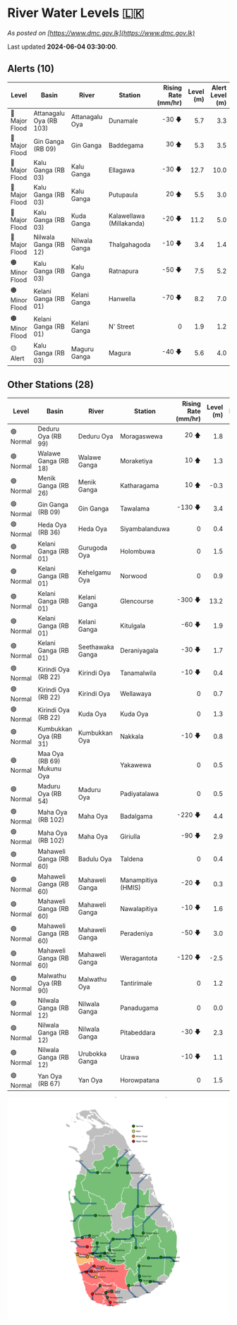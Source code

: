 # River Water Levels :sri_lanka:

*As posted on [https://www.dmc.gov.lk](https://www.dmc.gov.lk)*

Last updated **2024-06-04 03:30:00**.

## Alerts (10)

| Level | Basin | River | Station | Rising Rate (mm/hr) | Level (m) | Alert Level (m) |
|---|---|---|---|--: |--:|--:|
| 🔴 Major Flood | Attanagalu Oya (RB 103) | Attanagalu Oya | Dunamale | -30 🡇 | 5.7 | 3.3 |
| 🔴 Major Flood | Gin Ganga (RB 09) | Gin Ganga | Baddegama | 30 🡅 | 5.3 | 3.5 |
| 🔴 Major Flood | Kalu Ganga (RB 03) | Kalu Ganga | Ellagawa | -30 🡇 | 12.7 | 10.0 |
| 🔴 Major Flood | Kalu Ganga (RB 03) | Kalu Ganga | Putupaula | 20 🡅 | 5.5 | 3.0 |
| 🔴 Major Flood | Kalu Ganga (RB 03) | Kuda Ganga | Kalawellawa (Millakanda) | -20 🡇 | 11.2 | 5.0 |
| 🔴 Major Flood | Nilwala Ganga (RB 12) | Nilwala Ganga | Thalgahagoda | -10 🡇 | 3.4 | 1.4 |
| 🟠 Minor Flood | Kalu Ganga (RB 03) | Kalu Ganga | Ratnapura | -50 🡇 | 7.5 | 5.2 |
| 🟠 Minor Flood | Kelani Ganga (RB 01) | Kelani Ganga | Hanwella | -70 🡇 | 8.2 | 7.0 |
| 🟠 Minor Flood | Kelani Ganga (RB 01) | Kelani Ganga | N' Street | 0  | 1.9 | 1.2 |
| 🟡 Alert | Kalu Ganga (RB 03) | Maguru Ganga | Magura | -40 🡇 | 5.6 | 4.0 |

## Other Stations (28)

| Level | Basin | River | Station | Rising Rate (mm/hr) | Level (m) | Alert Level (m) | Time to Alert |
|---|---|---|---|--: |--:|--:|---|
| 🟢 Normal | Deduru Oya (RB 99) | Deduru Oya | Moragaswewa | 20 🡅 | 1.8 | 4.8 | 147.0 ⏳ |
| 🟢 Normal | Walawe Ganga (RB 18) | Walawe Ganga | Moraketiya | 10 🡅 | 1.3 | 3.0 | 168.0 ⏳ |
| 🟢 Normal | Menik Ganga (RB 26) | Menik Ganga | Katharagama | 10 🡅 | -0.3 | 4.0 | 427.0 ⏳ |
| 🟢 Normal | Gin Ganga (RB 09) | Gin Ganga | Tawalama | -130 🡇 | 3.4 | 4.0 | 🟢 |
| 🟢 Normal | Heda Oya (RB 36) | Heda Oya | Siyambalanduwa | 0  | 0.4 | 4.5 | 🟢 |
| 🟢 Normal | Kelani Ganga (RB 01) | Gurugoda Oya | Holombuwa | 0  | 1.5 | 3.0 | 🟢 |
| 🟢 Normal | Kelani Ganga (RB 01) | Kehelgamu Oya | Norwood | 0  | 0.9 | 1.5 | 🟢 |
| 🟢 Normal | Kelani Ganga (RB 01) | Kelani Ganga | Glencourse | -300 🡇 | 13.2 | 15.0 | 🟢 |
| 🟢 Normal | Kelani Ganga (RB 01) | Kelani Ganga | Kitulgala | -60 🡇 | 1.9 | 3.0 | 🟢 |
| 🟢 Normal | Kelani Ganga (RB 01) | Seethawaka Ganga | Deraniyagala | -30 🡇 | 1.7 | 4.8 | 🟢 |
| 🟢 Normal | Kirindi Oya (RB 22) | Kirindi Oya | Tanamalwila | -10 🡇 | 0.4 | 4.0 | 🟢 |
| 🟢 Normal | Kirindi Oya (RB 22) | Kirindi Oya | Wellawaya | 0  | 0.7 | 4.4 | 🟢 |
| 🟢 Normal | Kirindi Oya (RB 22) | Kuda Oya | Kuda Oya | 0  | 1.3 | 6.9 | 🟢 |
| 🟢 Normal | Kumbukkan Oya (RB 31) | Kumbukkan Oya | Nakkala | -10 🡇 | 0.8 | 5.0 | 🟢 |
| 🟢 Normal | Maa Oya (RB 69) Mukunu Oya |  | Yakawewa | 0  | 0.5 | 4.0 | 🟢 |
| 🟢 Normal | Maduru Oya (RB 54) | Maduru Oya | Padiyatalawa | 0  | 0.5 | 4.0 | 🟢 |
| 🟢 Normal | Maha Oya (RB 102) | Maha Oya | Badalgama | -220 🡇 | 4.4 | 5.0 | 🟢 |
| 🟢 Normal | Maha Oya (RB 102) | Maha Oya | Giriulla | -90 🡇 | 2.9 | 5.5 | 🟢 |
| 🟢 Normal | Mahaweli Ganga (RB 60) | Badulu Oya | Taldena | 0  | 0.4 | 3.0 | 🟢 |
| 🟢 Normal | Mahaweli Ganga (RB 60) | Mahaweli Ganga | Manampitiya (HMIS) | -20 🡇 | 0.3 | 3.0 | 🟢 |
| 🟢 Normal | Mahaweli Ganga (RB 60) | Mahaweli Ganga | Nawalapitiya | -10 🡇 | 1.6 | 3.5 | 🟢 |
| 🟢 Normal | Mahaweli Ganga (RB 60) | Mahaweli Ganga | Peradeniya | -50 🡇 | 3.0 | 5.0 | 🟢 |
| 🟢 Normal | Mahaweli Ganga (RB 60) | Mahaweli Ganga | Weragantota | -120 🡇 | -2.5 | 5.0 | 🟢 |
| 🟢 Normal | Malwathu Oya (RB 90) | Malwathu Oya | Tantirimale | 0  | 1.2 | 5.0 | 🟢 |
| 🟢 Normal | Nilwala Ganga (RB 12) | Nilwala Ganga | Panadugama | 0  | 0.0 | 5.0 | 🟢 |
| 🟢 Normal | Nilwala Ganga (RB 12) | Nilwala Ganga | Pitabeddara | -30 🡇 | 2.3 | 4.0 | 🟢 |
| 🟢 Normal | Nilwala Ganga (RB 12) | Urubokka Ganga | Urawa | -10 🡇 | 1.1 | 2.5 | 🟢 |
| 🟢 Normal | Yan Oya (RB 67) | Yan Oya | Horowpatana | 0  | 1.5 | 6.0 | 🟢 |


<div id="river-water-level-map">

![River Water Level Map](images/river-water-level-map.png)

</div>